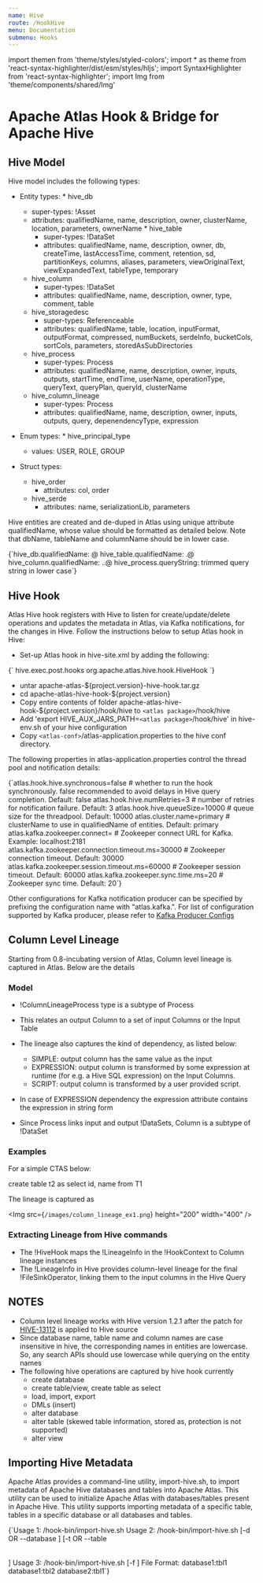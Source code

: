 ```yaml
---
name: Hive
route: /HookHive
menu: Documentation
submenu: Hooks
---
```


import  themen  from 'theme/styles/styled-colors';
import  * as theme  from 'react-syntax-highlighter/dist/esm/styles/hljs';
import SyntaxHighlighter from 'react-syntax-highlighter';
import Img from 'theme/components/shared/Img'

# Apache Atlas Hook & Bridge for Apache Hive


## Hive Model
Hive model includes the following types:
   * Entity types:
    * hive_db
      * super-types: !Asset
      * attributes: qualifiedName, name, description, owner, clusterName, location, parameters, ownerName
    * hive_table
         * super-types: !DataSet
         * attributes: qualifiedName, name, description, owner, db, createTime, lastAccessTime, comment, retention, sd, partitionKeys, columns, aliases, parameters, viewOriginalText, viewExpandedText, tableType, temporary
      * hive_column
         * super-types: !DataSet
         * attributes: qualifiedName, name, description, owner, type, comment, table
      * hive_storagedesc
         * super-types: Referenceable
         * attributes: qualifiedName, table, location, inputFormat, outputFormat, compressed, numBuckets, serdeInfo, bucketCols, sortCols, parameters, storedAsSubDirectories
      * hive_process
         * super-types: Process
         * attributes: qualifiedName, name, description, owner, inputs, outputs, startTime, endTime, userName, operationType, queryText, queryPlan, queryId, clusterName
      * hive_column_lineage
         * super-types: Process
         * attributes: qualifiedName, name, description, owner, inputs, outputs, query, depenendencyType, expression
      

   * Enum types:
    * hive_principal_type
      * values: USER, ROLE, GROUP
      

   * Struct types:
     * hive_order
         * attributes: col, order
      * hive_serde
         * attributes: name, serializationLib, parameters
      

Hive entities are created and de-duped in Atlas using unique attribute qualifiedName, whose value should be formatted as detailed below. Note that dbName, tableName and columnName should be in lower case.

<SyntaxHighlighter wrapLines={true} language="shell" style={theme.dark}>
{`hive_db.qualifiedName:     <dbName>@<clusterName>
hive_table.qualifiedName:  <dbName>.<tableName>@<clusterName>
hive_column.qualifiedName: <dbName>.<tableName>.<columnName>@<clusterName>
hive_process.queryString:  trimmed query string in lower case`}
</SyntaxHighlighter>


## Hive Hook
Atlas Hive hook registers with Hive to listen for create/update/delete operations and updates the metadata in Atlas, via Kafka notifications, for the changes in Hive.
Follow the instructions below to setup Atlas hook in Hive:
  * Set-up Atlas hook in hive-site.xml by adding the following:
  
<SyntaxHighlighter wrapLines={true} language="xml" style={theme.dark}>
{`<property>
    <name>hive.exec.post.hooks</name>
      <value>org.apache.atlas.hive.hook.HiveHook</value>
  </property>`}
</SyntaxHighlighter>

  * untar apache-atlas-${project.version}-hive-hook.tar.gz
  * cd apache-atlas-hive-hook-${project.version}
  * Copy entire contents of folder apache-atlas-hive-hook-${project.version}/hook/hive to `<atlas package>`/hook/hive
  * Add 'export HIVE_AUX_JARS_PATH=`<atlas package>`/hook/hive' in hive-env.sh of your hive configuration
  * Copy `<atlas-conf>`/atlas-application.properties to the hive conf directory.
  

The following properties in atlas-application.properties control the thread pool and notification details:

<SyntaxHighlighter wrapLines={true} language="shell" style={theme.dark}>
{`atlas.hook.hive.synchronous=false # whether to run the hook synchronously. false recommended to avoid delays in Hive query completion. Default: false
atlas.hook.hive.numRetries=3      # number of retries for notification failure. Default: 3
atlas.hook.hive.queueSize=10000   # queue size for the threadpool. Default: 10000
atlas.cluster.name=primary # clusterName to use in qualifiedName of entities. Default: primary
atlas.kafka.zookeeper.connect=                    # Zookeeper connect URL for Kafka. Example: localhost:2181
atlas.kafka.zookeeper.connection.timeout.ms=30000 # Zookeeper connection timeout. Default: 30000
atlas.kafka.zookeeper.session.timeout.ms=60000    # Zookeeper session timeout. Default: 60000
atlas.kafka.zookeeper.sync.time.ms=20             # Zookeeper sync time. Default: 20`}
</SyntaxHighlighter>

Other configurations for Kafka notification producer can be specified by prefixing the configuration name with "atlas.kafka.". For list of configuration supported by Kafka producer, please refer to [Kafka Producer Configs](http://kafka.apache.org/documentation/#producerconfigs)

## Column Level Lineage

Starting from 0.8-incubating version of Atlas, Column level lineage is captured in Atlas. Below are the details

### Model
   * !ColumnLineageProcess type is a subtype of Process

   * This relates an output Column to a set of input Columns or the Input Table

   * The lineage also captures the kind of dependency, as listed below:
      * SIMPLE:     output column has the same value as the input
      * EXPRESSION: output column is transformed by some expression at runtime (for e.g. a Hive SQL expression) on the Input Columns.
      * SCRIPT:     output column is transformed by a user provided script.

   * In case of EXPRESSION dependency the expression attribute contains the expression in string form

   * Since Process links input and output !DataSets, Column is a subtype of !DataSet

### Examples
For a simple CTAS below:

<SyntaxHighlighter wrapLines={true} language="sql" style={theme.dark}>
create table t2 as select id, name from T1
</SyntaxHighlighter>

The lineage is captured as

<Img src={`/images/column_lineage_ex1.png`} height="200" width="400" />



### Extracting Lineage from Hive commands
  * The !HiveHook maps the !LineageInfo in the !HookContext to Column lineage instances
  * The !LineageInfo in Hive provides column-level lineage for the final !FileSinkOperator, linking them to the input columns in the Hive Query

## NOTES
   * Column level lineage works with Hive version 1.2.1 after the patch for <a href="https://issues.apache.org/jira/browse/HIVE-13112">HIVE-13112</a> is applied to Hive source
   * Since database name, table name and column names are case insensitive in hive, the corresponding names in entities are lowercase. So, any search APIs should use lowercase while querying on the entity names
   * The following hive operations are captured by hive hook currently
      * create database
      * create table/view, create table as select
      * load, import, export
      * DMLs (insert)
      * alter database
      * alter table (skewed table information, stored as, protection is not supported)
      * alter view


## Importing Hive Metadata
Apache Atlas provides a command-line utility, import-hive.sh, to import metadata of Apache Hive databases and tables into Apache Atlas.
This utility can be used to initialize Apache Atlas with databases/tables present in Apache Hive.
This utility supports importing metadata of a specific table, tables in a specific database or all databases and tables.

<SyntaxHighlighter wrapLines={true} language="shell" style={theme.dark}>
{`Usage 1: <atlas package>/hook-bin/import-hive.sh
Usage 2: <atlas package>/hook-bin/import-hive.sh [-d <database regex> OR --database <database regex>] [-t <table regex> OR --table <table regex>]
Usage 3: <atlas package>/hook-bin/import-hive.sh [-f <filename>]
           File Format:
             database1:tbl1
             database1:tbl2
             database2:tbl1`}
</SyntaxHighlighter>

